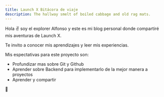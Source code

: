 ```yaml
---
title: Launch X Bitácora de viaje
description: The hallway smelt of boiled cabbage and old rag mats.
---
```


Hola ✌️  soy el explorer Alfonso y este es mi blog personal donde compartiré mis aventuras de Launch X.

Te invito a conocer mis aprendizajes y leer mis experiencias.

Mis espectativas para este proyecto son:

- Profundizar mas sobre Git y Github
- Aprender sobre Backend para implementarlo de la mejor manera a proyectos
- Aprender y compartir

🚀
